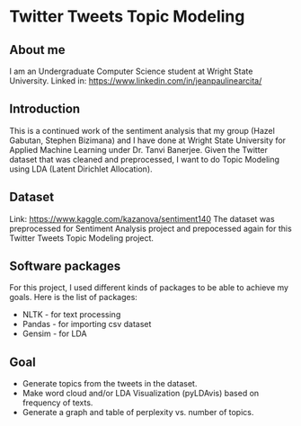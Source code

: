 # Twitter Tweets Topic Modeling

## About me
I am an Undergraduate Computer Science student at Wright State University. 
Linked in: https://www.linkedin.com/in/jeanpaulinearcita/

## Introduction
This is a continued work of the sentiment analysis that my group (Hazel Gabutan, Stephen Bizimana) and I have done at Wright State University for Applied Machine Learning under Dr. Tanvi Banerjee. Given the Twitter dataset that was cleaned and preprocessed, I want to do Topic Modeling using LDA (Latent Dirichlet Allocation).

## Dataset
Link: https://www.kaggle.com/kazanova/sentiment140
The dataset was preprocessed for Sentiment Analysis project and prepocessed again for this Twitter Tweets Topic Modeling project. 

## Software packages
For this project, I used different kinds of packages to be able to achieve my goals.
Here is the list of packages:
* NLTK - for text processing
* Pandas - for importing csv dataset
* Gensim - for LDA

## Goal
* Generate topics from the tweets in the dataset. 
* Make word cloud and/or LDA Visualization (pyLDAvis) based on frequency of texts.
* Generate a graph and table of perplexity vs. number of topics.
